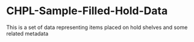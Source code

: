 # CHPL-Sample-Filled-Hold-Data
This is a set of data representing items placed on hold shelves and some related metadata

